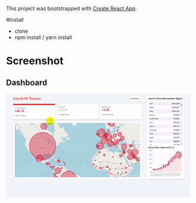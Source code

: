 This project was bootstrapped with [Create React App](https://github.com/facebookincubator/create-react-app).

#Install
- clone
- npm install / yarn install

# Screenshot

## Dashboard
![Home Page](https://raw.githubusercontent.com/azharimm/Covid-19-Tracker/master/covid19tracker.gif)